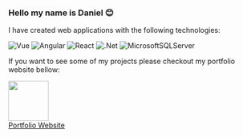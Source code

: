 ### Hello my name is Daniel 😊

I have created web applications with the following technologies:

![Vue](https://img.shields.io/badge/Vue.js-35495E?style=for-the-badge&logo=vuedotjs&logoColor=4FC08D)
![Angular](https://img.shields.io/badge/angular-%23DD0031.svg?style=for-the-badge&logo=angular&logoColor=white)
![React](https://img.shields.io/badge/react-%2320232a.svg?style=for-the-badge&logo=react&logoColor=%2361DAFB)
![.Net](https://img.shields.io/badge/.NET-5C2D91?style=for-the-badge&logo=.net&logoColor=white)
![MicrosoftSQLServer](https://img.shields.io/badge/Microsoft%20SQL%20Sever-CC2927?style=for-the-badge&logo=microsoft%20sql%20server&logoColor=white)

If you want to see some of my projects please checkout my portfolio website bellow:

<a href="https://danalbertportfolio.com.au/" target="_blank">
    <img src="https://danalbertportfolio.com.au/web-logo.png" width="80">
    <br>
    <span>Portfolio Website</span>
</a>
